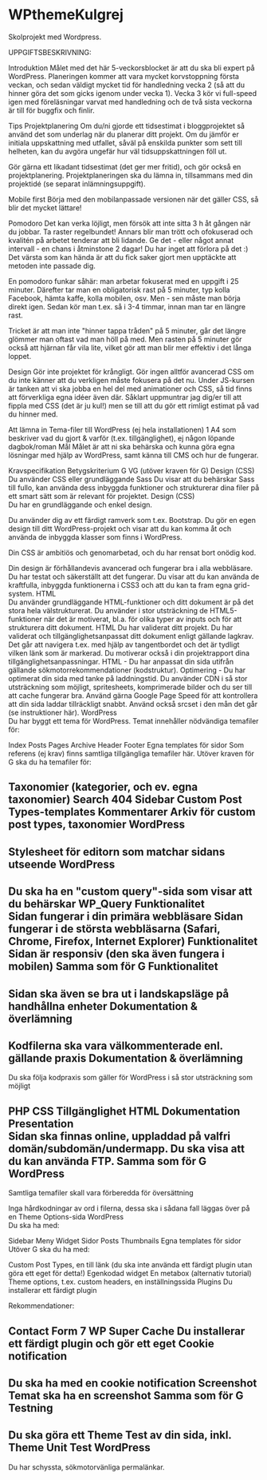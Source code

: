 # WPthemeKulgrej

Skolprojekt med Wordpress.

UPPGIFTSBESKRIVNING:

Introduktion
Målet med det här 5-veckorsblocket är att du ska bli expert på WordPress. Planeringen kommer att vara mycket korvstoppning första veckan, och sedan väldigt mycket tid för handledning vecka 2 (så att du hinner göra det som gicks igenom under vecka 1). Vecka 3 kör vi full-speed igen med föreläsningar varvat med handledning och de två sista veckorna är till för buggfix och finlir.

Tips
Projektplanering
Om du/ni gjorde ett tidsestimat i bloggprojektet så använd det som underlag när du planerar ditt projekt. Om du jämför er initiala uppskattning med utfallet, såväl på enskilda punkter som sett till helheten, kan du avgöra ungefär hur väl tidsuppskattningen föll ut.

Gör gärna ett likadant tidsestimat (det ger mer fritid), och gör också en projektplanering. Projektplaneringen ska du lämna in, tillsammans med din projektidé (se separat inlämningsuppgift).

Mobile first
Börja med den mobilanpassade versionen när det gäller CSS, så blir det mycket lättare!

Pomodoro
Det kan verka löjligt, men försök att inte sitta 3 h åt gången när du jobbar. Ta raster regelbundet! Annars blir man trött och ofokuserad och kvalitén på arbetet tenderar att bli lidande. Ge det - eller något annat intervall - en chans i åtminstone 2 dagar! Du har inget att förlora på det :) Det värsta som kan hända är att du fick saker gjort men upptäckte att metoden inte passade dig.

En pomodoro funkar såhär: man arbetar fokuserat med en uppgift i 25 minuter. Därefter tar man en obligatorisk rast på 5 minuter, typ kolla Facebook, hämta kaffe, kolla mobilen, osv. Men - sen måste man börja direkt igen. Sedan kör man t.ex. så i 3-4 timmar, innan man tar en längre rast.

Tricket är att man inte "hinner tappa tråden" på 5 minuter, går det längre glömmer man oftast vad man höll på med. Men rasten på 5 minuter gör också att hjärnan får vila lite, vilket gör att man blir mer effektiv i det långa loppet.

Design
Gör inte projektet för krångligt. Gör ingen alltför avancerad CSS om du inte känner att du verkligen måste fokusera på det nu. Under JS-kursen är tanken att vi ska jobba en hel del med animationer och CSS, så tid finns att förverkliga egna idéer även där. Såklart uppmuntrar jag dig/er till att fippla med CSS (det är ju kul!) men se till att du gör ett rimligt estimat på vad du hinner med.

Att lämna in
Tema-filer till WordPress (ej hela installationen)
1 A4 som beskriver vad du gjort & varför (t.ex. tillgänglighet), ej någon löpande dagbok/roman
Mål
Målet är att ni ska behärska och kunna göra egna lösningar med hjälp av WordPress, samt känna till CMS och hur de fungerar.

Kravspecifikation
Betygskriterium	G	VG (utöver kraven för G)
Design (CSS)	Du använder CSS eller grundläggande Sass	Du visar att du behärskar Sass till fullo, kan använda dess inbyggda funktioner och strukturerar dina filer på ett smart sätt som är relevant för projektet.
Design (CSS)	
Du har en grundläggande och enkel design.

Du använder dig av ett färdigt ramverk som t.ex. Bootstrap.
Du gör en egen design till ditt WordPress-projekt och visar att du kan komma åt och använda de inbyggda klasser som finns i WordPress.

Din CSS är ambitiös och genomarbetad, och du har rensat bort onödig kod.

Din design är förhållandevis avancerad och fungerar bra i alla webbläsare. Du har testat och säkerställt att det fungerar. Du visar att du kan använda de kraftfulla, inbyggda funktionerna i CSS3 och att du kan ta fram egna grid-system.
HTML	
Du använder grundläggande HTML-funktioner och ditt dokument är på det stora hela välstrukturerat.
Du använder i stor utsträckning de HTML5-funktioner när det är motiverat, bl.a. för olika typer av inputs och för att strukturera ditt dokument. 
 HTML	Du har validerat ditt projekt.	Du har validerat och tillgänglighetsanpassat ditt dokument enligt gällande lagkrav. Det går att navigera t.ex. med hjälp av tangentbordet och det är tydligt vilken länk som är markerad. Du motiverar också i din projektrapport dina tillgänglighetsanpassningar.
HTML	-	Du har anpassat din sida utifrån gällande sökmotorrekommendationer (kodstruktur).
Optimering	-	Du har optimerat din sida med tanke på laddningstid. Du använder CDN i så stor utsträckning som möjligt, spritesheets, komprimerade bilder och du ser till att cache fungerar bra. Använd gärna Google Page Speed för att kontrollera att din sida laddar tillräckligt snabbt. Använd också srcset i den mån det går (se instruktioner här).
WordPress	
Du har byggt ett tema för WordPress. Temat innehåller nödvändiga temafiler för:

Index
Posts
Pages
Archive
Header
Footer
Egna templates för sidor
Som referens (ej krav) finns samtliga tillgängliga temafiler här.
Utöver kraven för G ska du ha temafiler för:

Taxonomier (kategorier, och ev. egna taxonomier)
Search
404
Sidebar
Custom Post Types-templates
Kommentarer
Arkiv för custom post types, taxonomier
WordPress	
-
Stylesheet för editorn som matchar sidans utseende
WordPress	
-
Du ska ha en "custom query"-sida som visar att du behärskar WP_Query
Funktionalitet	
Sidan fungerar i din primära webbläsare
Sidan fungerar i de största webbläsarna (Safari, Chrome, Firefox, Internet Explorer)
Funktionalitet	
Sidan är responsiv (den ska även fungera i mobilen)
Samma som för G
Funktionalitet	
-
Sidan ska även se bra ut i landskapsläge på handhållna enheter
Dokumentation & överlämning	
-
Kodfilerna ska vara välkommenterade enl. gällande praxis
Dokumentation & överlämning	
-
Du ska följa kodpraxis som gäller för WordPress i så stor utsträckning som möjligt

PHP
CSS
Tillgänglighet
HTML
Dokumentation
Presentation	
Sidan ska finnas online, uppladdad på valfri domän/subdomän/undermapp. Du ska visa att du kan använda FTP.
Samma som för G
WordPress	
-
Samtliga temafiler skall vara förberedda för översättning

Inga hårdkodningar av ord i filerna, dessa ska i sådana fall läggas över på en Theme Options-sida
WordPress	
Du ska ha med:

Sidebar
Meny
Widget
Sidor
Posts
Thumbnails
Egna templates för sidor
Utöver G ska du ha med:

Custom Post Types, en till länk (du ska inte använda ett färdigt plugin utan göra ett eget för detta!)
Egenkodad widget
En metabox (alternativ tutorial)
Theme options, t.ex. custom headers, en inställningssida
Plugins	
Du installerar ett färdigt plugin

Rekommendationer:

Contact Form 7
WP Super Cache
Du installerar ett färdigt plugin och gör ett eget
Cookie notification	
-
Du ska ha med en cookie notification
Screenshot	
Temat ska ha en screenshot
Samma som för G
Testning	
-
Du ska göra ett Theme Test av din sida, inkl. Theme Unit Test
WordPress	
-
Du har schyssta, sökmotorvänliga permalänkar.
